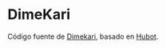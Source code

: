 # DimeKari

Código fuente de [Dimekari](http://www.taringa.net/dimekari), basado en [Hubot](https://hubot.github.com/).